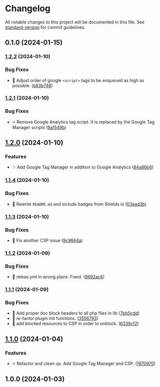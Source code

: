 # Changelog

All notable changes to this project will be documented in this file. See [standard-version](https://github.com/conventional-changelog/standard-version) for commit guidelines.

## 0.1.0 (2024-01-15)

### [1.2.2](https://github.com/Herm71/jc-core-functionality/compare/v1.2.1...v1.2.2) (2024-01-10)


### Bug Fixes

* :art: Adjust order of google `<script>` tags to be enqueued as high as possible. ([b83b748](https://github.com/Herm71/jc-core-functionality/commit/b83b74880c77f7247529c490a4a010f2fc14ccfb))

### [1.2.1](https://github.com/Herm71/jc-core-functionality/compare/v1.2.0...v1.2.1) (2024-01-10)


### Bug Fixes

* :fire: Remove Google Analytics tag script. It is replaced by the Google Tag Manager scripts ([9a1549b](https://github.com/Herm71/jc-core-functionality/commit/9a1549b67cc796cea3008b13ba7c85bbffedc33a))

## [1.2.0](https://github.com/Herm71/jc-core-functionality/compare/v1.1.4...v1.2.0) (2024-01-10)


### Features

* :sparkles: Add Google Tag Manager in addition to Google Analytics ([84a86b6](https://github.com/Herm71/jc-core-functionality/commit/84a86b69a4316ec9b923be086e88299e0dc86326))

### [1.1.4](https://github.com/Herm71/jc-core-functionality/compare/v1.1.3...v1.1.4) (2024-01-10)


### Bug Fixes

* :memo: Rewrite `README.md` and include badges from Shields.io ([03ead3b](https://github.com/Herm71/jc-core-functionality/commit/03ead3bb222154a5eff102aa5b36f18efd755d59))

### [1.1.3](https://github.com/Herm71/jc-core-functionality/compare/v1.1.2...v1.1.3) (2024-01-10)


### Bug Fixes

* :bug: Fix another CSP issue ([9c9664a](https://github.com/Herm71/jc-core-functionality/commit/9c9664a1108264757b53ff0021655d5663afc414))

### [1.1.2](https://github.com/Herm71/jc-core-functionality/compare/v1.1.1...v1.1.2) (2024-01-09)


### Bug Fixes

* :bug: releas.yml in wrong place. Fixed. ([9692ac6](https://github.com/Herm71/jc-core-functionality/commit/9692ac64fecdb5f2d2992e491a6addba92438092))

### [1.1.1](https://github.com/Herm71/jc-core-functionality/compare/v1.1.0...v1.1.1) (2024-01-09)


### Bug Fixes

* :art: Add proper doc block headers to all php files in lib ([7bb5cdd](https://github.com/Herm71/jc-core-functionality/commit/7bb5cdd848f1e3d1d99240a1667f8dec3d468de5))
* :art: re-factor plugin init functions. ([3556793](https://github.com/Herm71/jc-core-functionality/commit/355679325719379f7124e88c1f6ec9af4e1ae549))
* :bug: add blocked resources to CSP in order to unblock. ([6339cf2](https://github.com/Herm71/jc-core-functionality/commit/6339cf2bd267f3e657deafb03f79c318ff7941de))

## [1.1.0](https://github.com/Herm71/jc-core-functionality/compare/v1.0.0...v1.1.0) (2024-01-04)


### Features

* :fire: Refactor and clean up. Add Google Tag Manager and CSP. ([1970970](https://github.com/Herm71/jc-core-functionality/commit/197097002292ec0d99b183867771d82357caffc6))

## 1.0.0 (2024-01-03)
